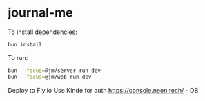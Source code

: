 # journal-me

To install dependencies:

```bash
bun install
```

To run:

```bash
bun --focus=@jm/server run dev
bun --focus=@jm/web run dev
```

Deploy to Fly.io
Use Kinde for auth
https://console.neon.tech/ - DB
